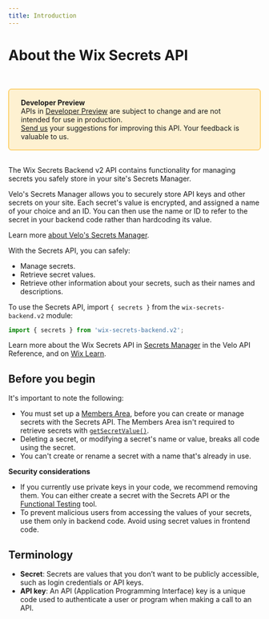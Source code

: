 ```yaml
---
title: Introduction
---
```


# About the Wix Secrets API

&nbsp;
<div style="background-color: #FEF1D1; padding: 18px 24px; border-radius: 6px; border: 1px solid #FDB10C; box-sizing: border-box; display: inline-block">
    <b>Developer Preview</b>
    <br/>
    <span>APIs in <a href="https://www.wix.com/velo/reference/api-overview/developer-preview">Developer Preview</a> are subject to change and are not intended for use in production.<br/><a href="mailto:velo-preview-feedback@wix.com">Send us</a> your suggestions for improving this API. Your feedback is valuable to us.</span>
</div>
&nbsp;


The Wix Secrets Backend v2 API contains functionality for managing secrets you safely store in your site's Secrets Manager.

Velo's Secrets Manager allows you to securely store API keys and other secrets on your site. 
Each secret's value is encrypted, and assigned a name of your choice and an ID.
You can then use the name or ID to refer to the secret in your backend code rather than hardcoding its value.

Learn more [about Velo's Secrets Manager](https://support.wix.com/en/article/velo-about-the-secrets-manager).


With the Secrets API, you can safely:

- Manage secrets.
- Retrieve secret values.
- Retrieve other information about your secrets, such as their names and descriptions.

To use the Secrets API, import `{ secrets }` from the `wix-secrets-backend.v2` module:
```javascript
import { secrets } from 'wix-secrets-backend.v2';
```

Learn more about the Wix Secrets API in [Secrets Manager](/getting-started/integration-with-third-party-services_secrets-manager) in the Velo API Reference, and on [Wix Learn](https://www.wix.com/learn/online-course/coding-with-velo/velo-backend#secure-api-keys).

## Before you begin
It's important to note the following:

- You must set up a [Members Area](https://support.wix.com/en/article/site-members-adding-and-setting-up-a-members-area), before you can create or manage secrets with the Secrets API. The Members Area isn't required to retrieve secrets with [`getSecretValue()`](wix-secrets-backend-v2/getsecretvalue).
- Deleting a secret, or modifying a secret's name or value, breaks all code using the secret.
- You can't create or rename a secret with a name that's already in use.

**Security considerations**
- If you currently use private keys in your code, we recommend removing them. You can either create a secret with the Secrets API or the [Functional Testing](https://support.wix.com/en/article/velo-functional-testing-in-the-backend) tool.
- To prevent malicious users from accessing the values of your secrets, use them only in backend code. Avoid using secret values in frontend code.


## Terminology
- **Secret**: Secrets are values that you don’t want to be publicly accessible, such as login credentials or API keys.
- **API key**: An API (Application Programming Interface) key is a unique code used to authenticate a user or program when making a call to an API. 